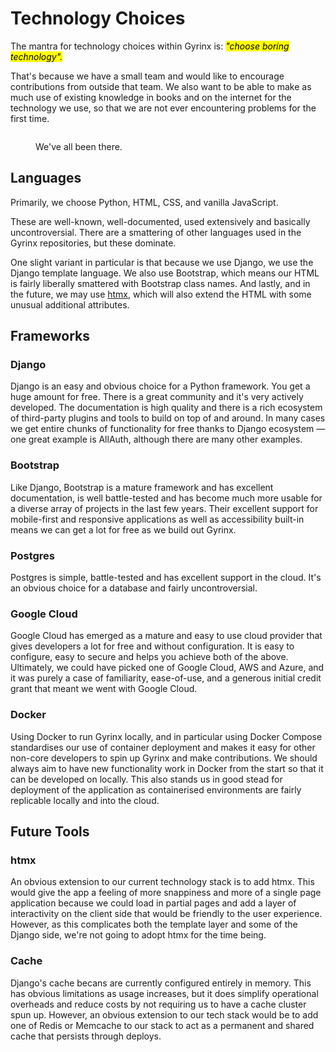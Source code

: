 # Technology Choices

The mantra for technology choices within Gyrinx is: _<mark style="background-color:yellow;">"choose boring technology".</mark>_

That's because we have a small team and would like to encourage contributions from outside that team. We also want to be able to make as much use of existing knowledge in books and on the internet for the technology we use, so that we are not ever encountering problems for the first time.

<figure><img src="https://imgs.xkcd.com/comics/wisdom_of_the_ancients.png" alt=""><figcaption><p>We've all been there.</p></figcaption></figure>

## Languages

Primarily, we choose Python, HTML, CSS, and vanilla JavaScript.

These are well-known, well-documented, used extensively and basically uncontroversial. There are a smattering of other languages used in the Gyrinx repositories, but these dominate.

One slight variant in particular is that because we use Django, we use the Django template language. We also use Bootstrap, which means our HTML is fairly liberally smattered with Bootstrap class names. And lastly, and in the future, we may use [htmx](https://htmx.org/), which will also extend the HTML with some unusual additional attributes.

## Frameworks

### Django

Django is an easy and obvious choice for a Python framework. You get a huge amount for free. There is a great community and it's very actively developed. The documentation is high quality and there is a rich ecosystem of third-party plugins and tools to build on top of and around. In many cases we get entire chunks of functionality for free thanks to Django ecosystem — one great example is AllAuth, although there are many other examples.

### Bootstrap

Like Django, Bootstrap is a mature framework and has excellent documentation, is well battle-tested and has become much more usable for a diverse array of projects in the last few years. Their excellent support for mobile-first and responsive applications as well as accessibility built-in means we can get a lot for free as we build out Gyrinx.

### Postgres

Postgres is simple, battle-tested and has excellent support in the cloud. It's an obvious choice for a database and fairly uncontroversial.

### Google Cloud

Google Cloud has emerged as a mature and easy to use cloud provider that gives developers a lot for free and without configuration. It is easy to configure, easy to secure and helps you achieve both of the above. Ultimately, we could have picked one of Google Cloud, AWS and Azure, and it was purely a case of familiarity, ease-of-use, and a generous initial credit grant that meant we went with Google Cloud.

### Docker

Using Docker to run Gyrinx locally, and in particular using Docker Compose standardises our use of container deployment and makes it easy for other non-core developers to spin up Gyrinx and make contributions. We should always aim to have new functionality work in Docker from the start so that it can be developed on locally. This also stands us in good stead for deployment of the application as containerised environments are fairly replicable locally and into the cloud.

## Future Tools

### htmx

An obvious extension to our current technology stack is to add htmx. This would give the app a feeling of more snappiness and more of a single page application because we could load in partial pages and add a layer of interactivity on the client side that would be friendly to the user experience. However, as this complicates both the template layer and some of the Django side, we're not going to adopt htmx for the time being.

### Cache

Django's cache becans are currently configured entirely in memory. This has obvious limitations as usage increases, but it does simplify operational overheads and reduce costs by not requiring us to have a cache cluster spun up. However, an obvious extension to our tech stack would be to add one of Redis or Memcache to our stack to act as a permanent and shared cache that persists through deploys.

